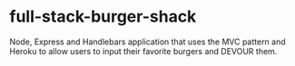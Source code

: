 # full-stack-burger-shack
Node, Express and Handlebars application that uses the MVC pattern and Heroku to allow users to input their favorite burgers and DEVOUR them.
